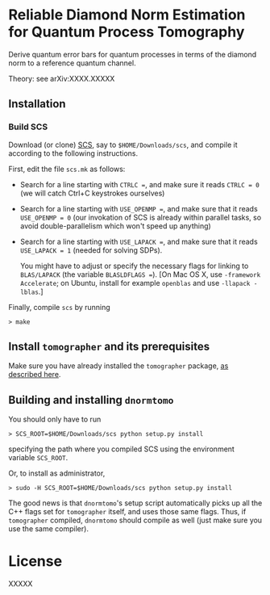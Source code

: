 # Reliable Diamond Norm Estimation for Quantum Process Tomography

Derive quantum error bars for quantum processes in terms of the diamond norm to
a reference quantum channel.

Theory: see arXiv:XXXX.XXXXX


## Installation

### Build SCS

Download (or clone) [SCS](https://github.com/cvxgrp/scs), say to
`$HOME/Downloads/scs`, and compile it according to the following instructions.

First, edit the file `scs.mk` as follows:

 - Search for a line starting with `CTRLC =`, and make sure it reads `CTRLC =
   0` (we will catch Ctrl+C keystrokes ourselves)
   
 - Search for a line starting with `USE_OPENMP =`, and make sure that it reads
   `USE_OPENMP = 0` (our invokation of SCS is already within parallel tasks, so
   avoid double-parallelism which won't speed up anything)
   
 - Search for a line starting with `USE_LAPACK =`, and make sure that it reads
   `USE_LAPACK = 1` (needed for solving SDPs).
   
   You might have to adjust or specify the necessary flags for linking to
   `BLAS/LAPACK` (the variable `BLASLDFLAGS =`). [On Mac OS X, use `-framework
   Accelerate`; on Ubuntu, install for example `openblas` and use `-llapack
   -lblas`.]
   
Finally, compile `scs` by running

    > make


## Install `tomographer` and its prerequisites

Make sure you have already installed the `tomographer`
package, [as described here][tomographer_py_inst].

[tomographer_py_inst]: https://tomographer.github.io/tomographer/get-started/#python-version


## Building and installing `dnormtomo`

You should only have to run

    > SCS_ROOT=$HOME/Downloads/scs python setup.py install

specifying the path where you compiled SCS using the environment variable
`SCS_ROOT`.

Or, to install as administrator,

    > sudo -H SCS_ROOT=$HOME/Downloads/scs python setup.py install

The good news is that `dnormtomo`'s setup script automatically picks up all the
C++ flags set for `tomographer` itself, and uses those same flags. Thus, if
`tomographer` compiled, `dnormtomo` should compile as well (just make sure you
use the same compiler).


# License

XXXXX

